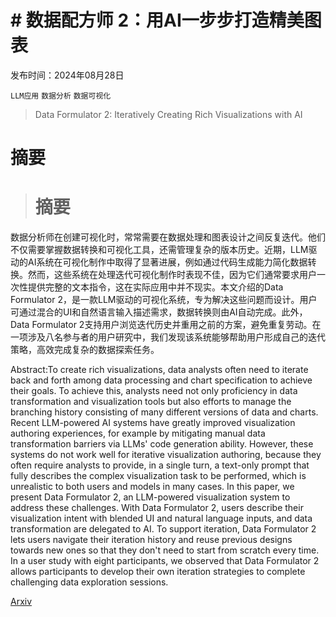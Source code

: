 # # 数据配方师 2：用AI一步步打造精美图表

发布时间：2024年08月28日

`LLM应用` `数据分析` `数据可视化`

> Data Formulator 2: Iteratively Creating Rich Visualizations with AI

# 摘要

> # 摘要
数据分析师在创建可视化时，常常需要在数据处理和图表设计之间反复迭代。他们不仅需要掌握数据转换和可视化工具，还需管理复杂的版本历史。近期，LLM驱动的AI系统在可视化制作中取得了显著进展，例如通过代码生成能力简化数据转换。然而，这些系统在处理迭代可视化制作时表现不佳，因为它们通常要求用户一次性提供完整的文本指令，这在实际应用中并不现实。本文介绍的Data Formulator 2，是一款LLM驱动的可视化系统，专为解决这些问题而设计。用户可通过混合的UI和自然语言输入描述需求，数据转换则由AI自动完成。此外，Data Formulator 2支持用户浏览迭代历史并重用之前的方案，避免重复劳动。在一项涉及八名参与者的用户研究中，我们发现该系统能够帮助用户形成自己的迭代策略，高效完成复杂的数据探索任务。

> 
Abstract:To create rich visualizations, data analysts often need to iterate back and forth among data processing and chart specification to achieve their goals. To achieve this, analysts need not only proficiency in data transformation and visualization tools but also efforts to manage the branching history consisting of many different versions of data and charts. Recent LLM-powered AI systems have greatly improved visualization authoring experiences, for example by mitigating manual data transformation barriers via LLMs' code generation ability. However, these systems do not work well for iterative visualization authoring, because they often require analysts to provide, in a single turn, a text-only prompt that fully describes the complex visualization task to be performed, which is unrealistic to both users and models in many cases. In this paper, we present Data Formulator 2, an LLM-powered visualization system to address these challenges. With Data Formulator 2, users describe their visualization intent with blended UI and natural language inputs, and data transformation are delegated to AI. To support iteration, Data Formulator 2 lets users navigate their iteration history and reuse previous designs towards new ones so that they don't need to start from scratch every time. In a user study with eight participants, we observed that Data Formulator 2 allows participants to develop their own iteration strategies to complete challenging data exploration sessions.
    

[Arxiv](https://arxiv.org/pdf/2408.16119)
